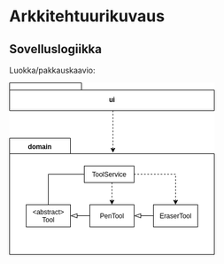 # Arkkitehtuurikuvaus

## Sovelluslogiikka

Luokka/pakkauskaavio:

![Luokkakaavio](luokkakaavio.png)
